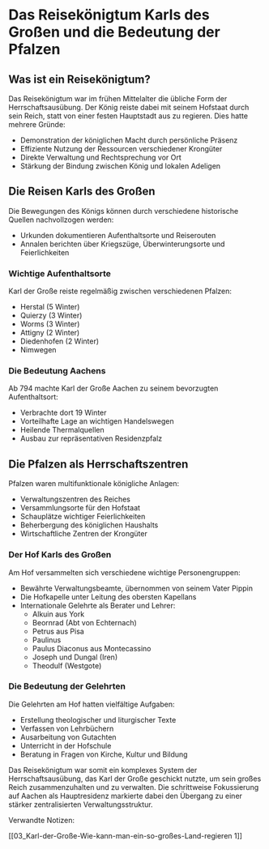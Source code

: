 # Das Reisekönigtum Karls des Großen und die Bedeutung der Pfalzen

## Was ist ein Reisekönigtum?
Das Reisekönigtum war im frühen Mittelalter die übliche Form der Herrschaftsausübung. Der König reiste dabei mit seinem Hofstaat durch sein Reich, statt von einer festen Hauptstadt aus zu regieren. Dies hatte mehrere Gründe:
- Demonstration der königlichen Macht durch persönliche Präsenz
- Effiziente Nutzung der Ressourcen verschiedener Krongüter
- Direkte Verwaltung und Rechtsprechung vor Ort
- Stärkung der Bindung zwischen König und lokalen Adeligen

## Die Reisen Karls des Großen
Die Bewegungen des Königs können durch verschiedene historische Quellen nachvollzogen werden:
- Urkunden dokumentieren Aufenthaltsorte und Reiserouten
- Annalen berichten über Kriegszüge, Überwinterungsorte und Feierlichkeiten

### Wichtige Aufenthaltsorte
Karl der Große reiste regelmäßig zwischen verschiedenen Pfalzen:
- Herstal (5 Winter)
- Quierzy (3 Winter)
- Worms (3 Winter)
- Attigny (2 Winter)
- Diedenhofen (2 Winter)
- Nimwegen

### Die Bedeutung Aachens
Ab 794 machte Karl der Große Aachen zu seinem bevorzugten Aufenthaltsort:
- Verbrachte dort 19 Winter
- Vorteilhafte Lage an wichtigen Handelswegen
- Heilende Thermalquellen
- Ausbau zur repräsentativen Residenzpfalz

## Die Pfalzen als Herrschaftszentren
Pfalzen waren multifunktionale königliche Anlagen:
- Verwaltungszentren des Reiches
- Versammlungsorte für den Hofstaat
- Schauplätze wichtiger Feierlichkeiten
- Beherbergung des königlichen Haushalts
- Wirtschaftliche Zentren der Krongüter

### Der Hof Karls des Großen
Am Hof versammelten sich verschiedene wichtige Personengruppen:
- Bewährte Verwaltungsbeamte, übernommen von seinem Vater Pippin
- Die Hofkapelle unter Leitung des obersten Kapellans
- Internationale Gelehrte als Berater und Lehrer:
  - Alkuin aus York
  - Beornrad (Abt von Echternach)
  - Petrus aus Pisa
  - Paulinus
  - Paulus Diaconus aus Montecassino
  - Joseph und Dungal (Iren)
  - Theodulf (Westgote)

### Die Bedeutung der Gelehrten
Die Gelehrten am Hof hatten vielfältige Aufgaben:
- Erstellung theologischer und liturgischer Texte
- Verfassen von Lehrbüchern
- Ausarbeitung von Gutachten
- Unterricht in der Hofschule
- Beratung in Fragen von Kirche, Kultur und Bildung

Das Reisekönigtum war somit ein komplexes System der Herrschaftsausübung, das Karl der Große geschickt nutzte, um sein großes Reich zusammenzuhalten und zu verwalten. Die schrittweise Fokussierung auf Aachen als Hauptresidenz markierte dabei den Übergang zu einer stärker zentralisierten Verwaltungsstruktur.

Verwandte Notizen:

[[03_Karl-der-Große-Wie-kann-man-ein-so-großes-Land-regieren 1]]

